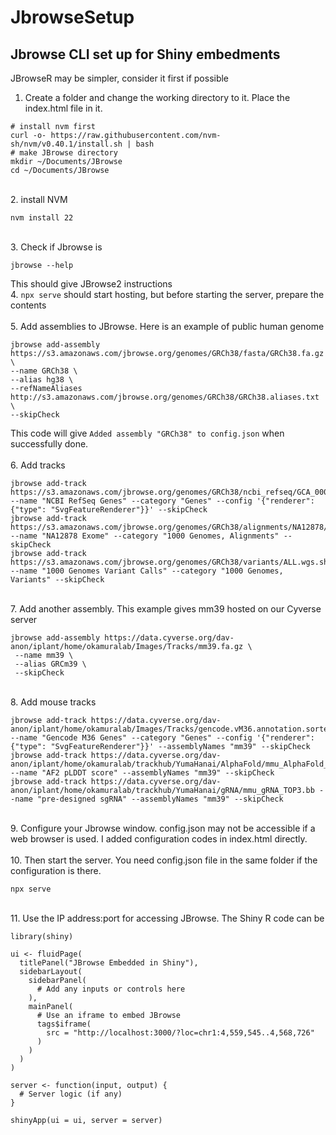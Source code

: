 # JbrowseSetup
## Jbrowse CLI set up for Shiny embedments
JBrowseR may be simpler, consider it first if possible
<br/>
1. Create a folder and change the working directory to it. Place the index.html file in it. 
```
# install nvm first
curl -o- https://raw.githubusercontent.com/nvm-sh/nvm/v0.40.1/install.sh | bash
# make JBrowse directory
mkdir ~/Documents/JBrowse
cd ~/Documents/JBrowse
```
<br/>
2. install NVM

```
nvm install 22
```
<br/>
3. Check if Jbrowse is

```
jbrowse --help
```
This should give JBrowse2 instructions
<br/>
4. `npx serve` should start hosting, but before starting the server, prepare the contents
<br/>
<br/>
5. Add assemblies to JBrowse. Here is an example of public human genome 

```
jbrowse add-assembly https://s3.amazonaws.com/jbrowse.org/genomes/GRCh38/fasta/GRCh38.fa.gz \
--name GRCh38 \
--alias hg38 \
--refNameAliases http://s3.amazonaws.com/jbrowse.org/genomes/GRCh38/GRCh38.aliases.txt \
--skipCheck
```
This code will give `Added assembly "GRCh38" to config.json` when successfully done.
<br/>
<br/>
6. Add tracks

```
jbrowse add-track https://s3.amazonaws.com/jbrowse.org/genomes/GRCh38/ncbi_refseq/GCA_000001405.15_GRCh38_full_analysis_set.refseq_annotation.sorted.gff.gz --name "NCBI RefSeq Genes" --category "Genes" --config '{"renderer": {"type": "SvgFeatureRenderer"}}' --skipCheck
jbrowse add-track https://s3.amazonaws.com/jbrowse.org/genomes/GRCh38/alignments/NA12878/NA12878.alt_bwamem_GRCh38DH.20150826.CEU.exome.cram --name "NA12878 Exome" --category "1000 Genomes, Alignments" --skipCheck
jbrowse add-track https://s3.amazonaws.com/jbrowse.org/genomes/GRCh38/variants/ALL.wgs.shapeit2_integrated_snvindels_v2a.GRCh38.27022019.sites.vcf.gz --name "1000 Genomes Variant Calls" --category "1000 Genomes, Variants" --skipCheck
```
<br/>
7. Add another assembly. This example gives mm39 hosted on our Cyverse server

```
jbrowse add-assembly https://data.cyverse.org/dav-anon/iplant/home/okamuralab/Images/Tracks/mm39.fa.gz \
 --name mm39 \
 --alias GRCm39 \
 --skipCheck   
```
<br/>
8. Add mouse tracks

```
jbrowse add-track https://data.cyverse.org/dav-anon/iplant/home/okamuralab/Images/Tracks/gencode.vM36.annotation.sorted.gff3.gz --name "Gencode M36 Genes" --category "Genes" --config '{"renderer": {"type": "SvgFeatureRenderer"}}' --assemblyNames "mm39" --skipCheck
jbrowse add-track https://data.cyverse.org/dav-anon/iplant/home/okamuralab/trackhub/YumaHanai/AlphaFold/mmu_AlphaFold_score.bb --name "AF2 pLDDT score" --assemblyNames "mm39" --skipCheck
jbrowse add-track https://data.cyverse.org/dav-anon/iplant/home/okamuralab/trackhub/YumaHanai/gRNA/mmu_gRNA_TOP3.bb --name "pre-designed sgRNA" --assemblyNames "mm39" --skipCheck
```
<br/>
9. Configure your Jbrowse window. config.json may not be accessible if a web browser is used. I added configuration codes in index.html directly.
<br/>
<br/>
10. Then start the server. You need config.json file in the same folder if the configuration is there.

```
npx serve 
```
<br/>
11. Use the IP address:port for accessing JBrowse. The Shiny R code can be

```
library(shiny)

ui <- fluidPage(
  titlePanel("JBrowse Embedded in Shiny"),
  sidebarLayout(
    sidebarPanel(
      # Add any inputs or controls here
    ),
    mainPanel(
      # Use an iframe to embed JBrowse
      tags$iframe(
        src = "http://localhost:3000/?loc=chr1:4,559,545..4,568,726"
      )
    )
  )
)

server <- function(input, output) {
  # Server logic (if any)
}

shinyApp(ui = ui, server = server)
```
